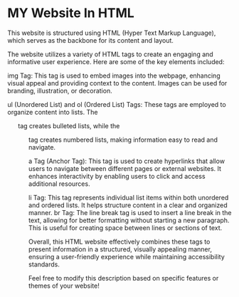 # MY Website In HTML

This website is structured using HTML (Hyper Text Markup Language), which serves as the backbone for its content and layout.

The website utilizes a variety of HTML tags to create an engaging and informative user experience. Here are some of the key elements included:

img Tag: This tag is used to embed images into the webpage, enhancing visual appeal and providing context to the content. Images can be used for branding, illustration, or decoration.

ul (Unordered List) and ol (Ordered List) Tags: These tags are employed to organize content into lists. The <ul> tag creates bulleted lists, while the <ol> tag creates numbered lists, 
making information easy to read and navigate.

a Tag (Anchor Tag): This tag is used to create hyperlinks that allow users to navigate between different pages or external websites. It enhances interactivity by enabling users to click and access additional resources.

li Tag: This tag represents individual list items within both unordered and ordered lists. It helps structure content in a clear and organized manner.
br Tag: The line break tag is used to insert a line break in the text, allowing for better formatting without starting a new paragraph. This is useful for creating space between lines or sections of text.

Overall, this HTML website effectively combines these tags to present information in a structured, visually appealing manner, ensuring a user-friendly experience while maintaining accessibility standards. 

Feel free to modify this description based on specific features or themes of your website!

